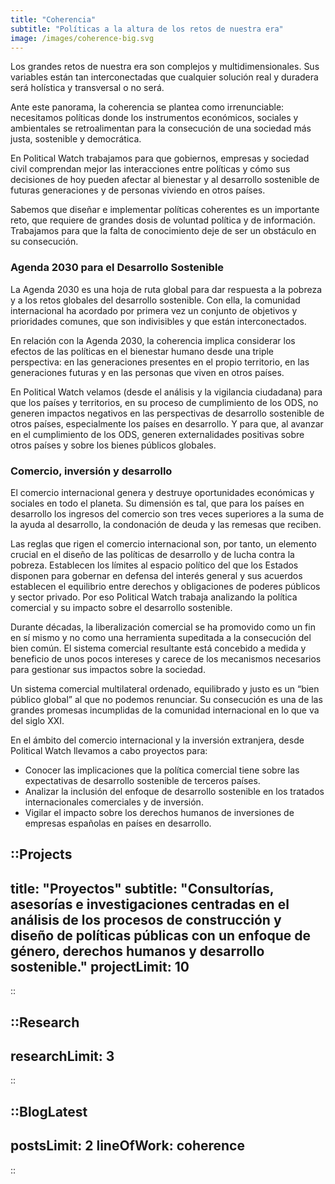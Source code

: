 ```yaml
---
title: "Coherencia"
subtitle: "Políticas a la altura de los retos de nuestra era"
image: /images/coherence-big.svg
---
```


<md-content with-projects-toc>

Los grandes retos de nuestra era son complejos y multidimensionales. Sus variables están tan interconectadas que cualquier solución real y duradera será holística y transversal o no será.

Ante este panorama, la coherencia se plantea como irrenunciable: necesitamos políticas donde los instrumentos económicos, sociales y ambientales se retroalimentan para la consecución de una sociedad más justa, sostenible y democrática.

En Political Watch trabajamos para que gobiernos, empresas y sociedad civil comprendan mejor las interacciones entre políticas y cómo sus decisiones de hoy pueden afectar al bienestar y al desarrollo sostenible de futuras generaciones y de personas viviendo en otros países.

Sabemos que diseñar e implementar políticas coherentes es un importante reto, que requiere de grandes dosis de voluntad política y de información. Trabajamos para que la falta de conocimiento deje de ser un obstáculo en su consecución.

### Agenda 2030 para el Desarrollo Sostenible

La Agenda 2030 es una hoja de ruta global para dar respuesta a la pobreza y a los retos globales del desarrollo sostenible. Con ella, la comunidad internacional ha acordado por primera vez un conjunto de objetivos y prioridades comunes, que son indivisibles y que están interconectados.

En relación con la Agenda 2030, la coherencia implica considerar los efectos de las políticas en el bienestar humano desde una triple perspectiva: en las generaciones presentes en el propio territorio, en las generaciones futuras y en las personas que viven en otros países.

En Political Watch velamos (desde el análisis y la vigilancia ciudadana) para que los países y territorios, en su proceso de cumplimiento de los ODS, no generen impactos negativos en las perspectivas de desarrollo sostenible de otros países, especialmente los países en desarrollo. Y para que, al avanzar en el cumplimiento de los ODS, generen externalidades positivas sobre otros países y sobre los bienes públicos globales.

### Comercio, inversión y desarrollo

El comercio internacional genera y destruye oportunidades económicas y sociales en todo el planeta. Su dimensión es tal, que para los países en desarrollo los ingresos del comercio son tres veces superiores a la suma de la ayuda al desarrollo, la condonación de deuda y las remesas que reciben.

Las reglas que rigen el comercio internacional son, por tanto, un elemento crucial en el diseño de las políticas de desarrollo y de lucha contra la pobreza. Establecen los límites al espacio político del que los Estados disponen para gobernar en defensa del interés general y sus acuerdos establecen el equilibrio entre derechos y obligaciones de poderes públicos y sector privado. Por eso Political Watch trabaja analizando la política comercial y su impacto sobre el desarrollo sostenible.

Durante décadas, la liberalización comercial se ha promovido como un fin en sí mismo y no como una herramienta supeditada a la consecución del bien común. El sistema comercial resultante está concebido a medida y beneficio de unos pocos intereses y carece de los mecanismos necesarios para gestionar sus impactos sobre la sociedad.

Un sistema comercial multilateral ordenado, equilibrado y justo es un “bien público global” al que no podemos renunciar. Su consecución es una de las grandes promesas incumplidas de la comunidad internacional en lo que va del siglo XXI.

En el ámbito del comercio internacional y la inversión extranjera, desde Political Watch llevamos a cabo proyectos para:

- Conocer las implicaciones que la política comercial tiene sobre las expectativas de desarrollo sostenible de terceros países.
- Analizar la inclusión del enfoque de desarrollo sostenible en los tratados internacionales comerciales y de inversión.
- Vigilar el impacto sobre los derechos humanos de inversiones de empresas españolas en países en desarrollo.

</md-content>

::Projects
---
title: "Proyectos"
subtitle: "Consultorías, asesorías e investigaciones centradas en el análisis de los procesos de construcción y diseño de políticas públicas con un enfoque de género, derechos humanos y desarrollo sostenible."
projectLimit: 10
---
::

::Research
---
researchLimit: 3
---
::

::BlogLatest
---
postsLimit: 2
lineOfWork: coherence
---
::
